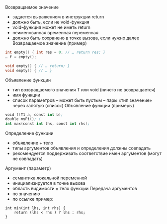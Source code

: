
Возвращаемое значение
- задается выражением в инструкции return 
- должно быть, если не void-функция 
- void-функция может не иметь return 
- неименованная временная переменная 
- должно быть сохранено в точке вызова, если нужно далее  
Возвращаемое значение (пример)
```cpp
int empty() { int res = 0; // … return res; } 
… f = empty();

void empty() { // … return; } 
void empty() { // … }
```


Объявление функции 
- тип возвращаемого значения T или void (ничего не возвращается) 
- имя функции 
- список параметров – может быть пустым – пары «тип значение» через запятую (список) 
Объявление функции (примеры) 
```s
void f(T1 a, const int b); 
double myPi(); i
int max(const int lhs, const int rhs);
```
Определение функции 
- объявление + тело 
- типы аргументов объявления и определения должны совпадать 
- рекомендуется поддерживать соответствие имен аргументов (могут не совпадать)

Аргумент (параметр) 
- семантика локальной переменной 
- инициализируется в точке вызова 
- область видимости = тело функции 
Передача аргументов 
- по значению 
- по ссылке пример: 
```
int min(int lhs, int rhs) { 
	return (lhs < rhs ) ? lhs : rhs; 
}
```
